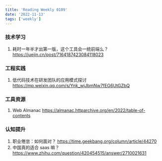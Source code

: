 ```yaml
---
title: 'Reading Weekly 0109'
date: '2022-11-13'
tags: ['weekly']
---
```


### 技术学习

1. 耗时一年半才出第一版，这个工具会一统前端么？ https://juejin.cn/post/7164187423084118023

### 工程实践

1. 低代码技术在研发团队的应用模式探讨 https://mp.weixin.qq.com/s/Ynk_wjJbmNw7fEG6UtGZbQ

### 工具资源

1. Web Almanac https://almanac.httparchive.org/en/2022/table-of-contents

### 认知提升

1. 职业倦怠：如何面对？ https://time.geekbang.org/column/article/44270
2. 中国真的适合 saas 嘛？ https://www.zhihu.com/question/420454515/answer/2710021631
